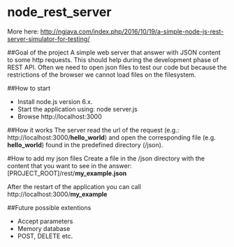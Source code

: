# node_rest_server

More here: http://ngjava.com/index.php/2016/10/19/a-simple-node-js-rest-server-simulator-for-testing/

##Goal of the project
A simple web server that answer with JSON content to some http requests.
This should help during the development phase of REST API. Often we need to open json files to test our code but because the restrictions of the browser we cannot load files on the filesystem.

##How to start
- Install node.js version 6.x.
- Start the application using: node server.js
- Browse http://localhost:3000

##How it works
The server read the url of the request (e.g.: http://localhost:3000/**hello_world**) and open the corresponding file (e.g. **hello_world**) found in the predefined directory (/json).

#How to add my json files
Create a file in the /json directory with the content that you want to see in the answer:
[PROJECT_ROOT]/rest/**my_example.json**

After the restart of the application you can call http://localhost:3000/**my_example**

##Future possible extentions
- Accept parameters
- Memory database
- POST, DELETE etc.
